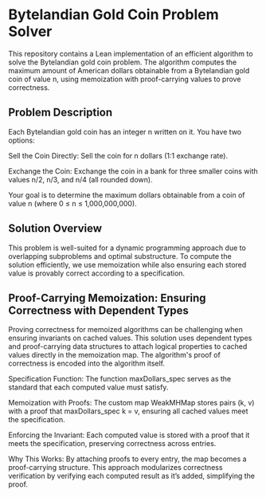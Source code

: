 # Bytelandian Gold Coin Problem Solver

This repository contains a Lean implementation of an efficient algorithm to solve the Bytelandian gold coin problem. The algorithm computes the maximum amount of American dollars obtainable from a Bytelandian gold coin of value n, using memoization with proof-carrying values to prove correctness.

## Problem Description

Each Bytelandian gold coin has an integer n written on it. You have two options:

Sell the Coin Directly: Sell the coin for n dollars (1:1 exchange rate).

Exchange the Coin: Exchange the coin in a bank for three smaller coins with values n/2, n/3, and n/4 (all rounded down).

Your goal is to determine the maximum dollars obtainable from a coin of value n (where 0 ≤ n ≤ 1,000,000,000).

## Solution Overview

This problem is well-suited for a dynamic programming approach due to overlapping subproblems and optimal substructure. To compute the solution efficiently, we use memoization while also ensuring each stored value is provably correct according to a specification.

## Proof-Carrying Memoization: Ensuring Correctness with Dependent Types

Proving correctness for memoized algorithms can be challenging when ensuring invariants on cached values. This solution uses dependent types and proof-carrying data structures to attach logical properties to cached values directly in the memoization map. The algorithm's proof of correctness is encoded into the algorithm itself.

Specification Function: The function maxDollars_spec serves as the standard that each computed value must satisfy.

Memoization with Proofs: The custom map WeakMHMap stores pairs (k, v) with a proof that maxDollars_spec k = v, ensuring all cached values meet the specification.

Enforcing the Invariant: Each computed value is stored with a proof that it meets the specification, preserving correctness across entries.

Why This Works: By attaching proofs to every entry, the map becomes a proof-carrying structure. This approach modularizes correctness verification by verifying each computed result as it’s added, simplifying the proof.
